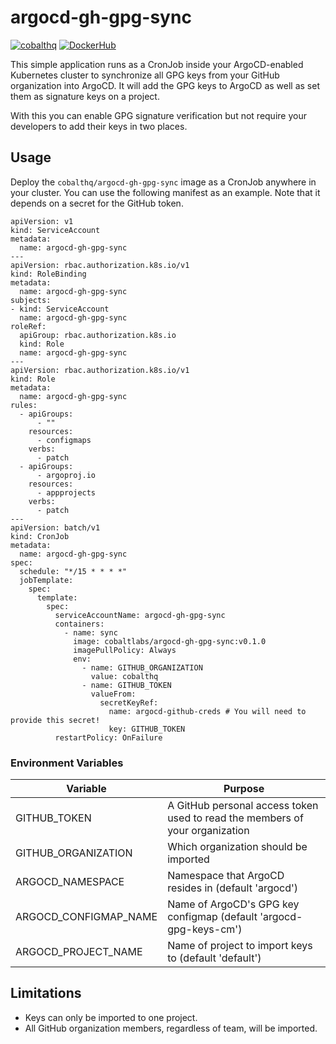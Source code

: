 # argocd-gh-gpg-sync

[![cobalthq](https://circleci.com/gh/cobalthq/argocd-gh-gpg-sync/tree/main.svg?style=svg)](https://circleci.com/gh/cobalthq/argocd-gh-gpg-sync/?branch=main)
[![DockerHub](https://img.shields.io/docker/pulls/cobaltlabs/argocd-gh-gpg-sync)](https://hub.docker.com/r/cobaltlabs/argocd-gh-gpg-sync)

This simple application runs as a CronJob inside your ArgoCD-enabled Kubernetes cluster
to synchronize all GPG keys from your GitHub organization into ArgoCD. It will add the
GPG keys to ArgoCD as well as set them as signature keys on a project.

With this you can enable GPG signature verification but not require your developers to
add their keys in two places.

## Usage

Deploy the `cobalthq/argocd-gh-gpg-sync` image as a CronJob anywhere in your cluster. You can use the following manifest
as an example. Note that it depends on a secret for the GitHub token.

```
apiVersion: v1
kind: ServiceAccount
metadata:
  name: argocd-gh-gpg-sync
---
apiVersion: rbac.authorization.k8s.io/v1
kind: RoleBinding
metadata:
  name: argocd-gh-gpg-sync
subjects:
- kind: ServiceAccount
  name: argocd-gh-gpg-sync
roleRef:
  apiGroup: rbac.authorization.k8s.io
  kind: Role
  name: argocd-gh-gpg-sync
---
apiVersion: rbac.authorization.k8s.io/v1
kind: Role
metadata:
  name: argocd-gh-gpg-sync
rules:
  - apiGroups:
      - ""
    resources:
      - configmaps
    verbs:
      - patch
  - apiGroups:
      - argoproj.io
    resources:
      - appprojects
    verbs:
      - patch
---
apiVersion: batch/v1
kind: CronJob
metadata:
  name: argocd-gh-gpg-sync
spec:
  schedule: "*/15 * * * *"
  jobTemplate:
    spec:
      template:
        spec:
          serviceAccountName: argocd-gh-gpg-sync
          containers:
            - name: sync
              image: cobaltlabs/argocd-gh-gpg-sync:v0.1.0
              imagePullPolicy: Always
              env:
                - name: GITHUB_ORGANIZATION
                  value: cobalthq
                - name: GITHUB_TOKEN
                  valueFrom:
                    secretKeyRef:
                      name: argocd-github-creds # You will need to provide this secret!
                      key: GITHUB_TOKEN
          restartPolicy: OnFailure
```

### Environment Variables
| Variable              | Purpose                                                                      |
|-----------------------|------------------------------------------------------------------------------|
| GITHUB_TOKEN          | A GitHub personal access token used to read the members of your organization |
| GITHUB_ORGANIZATION   | Which organization should be imported                                        |
| ARGOCD_NAMESPACE      | Namespace that ArgoCD resides in (default 'argocd')                          |
| ARGOCD_CONFIGMAP_NAME | Name of ArgoCD's GPG key configmap (default 'argocd-gpg-keys-cm')            |
| ARGOCD_PROJECT_NAME   | Name of project to import keys to (default 'default')                        |

## Limitations
* Keys can only be imported to one project.
* All GitHub organization members, regardless of team, will be imported.